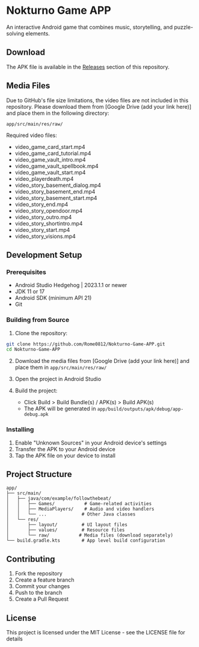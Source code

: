 # Nokturno Game APP

An interactive Android game that combines music, storytelling, and puzzle-solving elements.

## Download

The APK file is available in the [Releases](https://github.com/Rome0812/Nokturno-Game-APP/releases) section of this repository.

## Media Files

Due to GitHub's file size limitations, the video files are not included in this repository. Please download them from [Google Drive (add your link here)] and place them in the following directory:

```
app/src/main/res/raw/
```

Required video files:
- video_game_card_start.mp4
- video_game_card_tutorial.mp4
- video_game_vault_intro.mp4
- video_game_vault_spellbook.mp4
- video_game_vault_start.mp4
- video_playerdeath.mp4
- video_story_basement_dialog.mp4
- video_story_basement_end.mp4
- video_story_basement_start.mp4
- video_story_end.mp4
- video_story_opendoor.mp4
- video_story_outro.mp4
- video_story_shortintro.mp4
- video_story_start.mp4
- video_story_visions.mp4

## Development Setup

### Prerequisites

- Android Studio Hedgehog | 2023.1.1 or newer
- JDK 11 or 17
- Android SDK (minimum API 21)
- Git

### Building from Source

1. Clone the repository:
```bash
git clone https://github.com/Rome0812/Nokturno-Game-APP.git
cd Nokturno-Game-APP
```

2. Download the media files from [Google Drive (add your link here)] and place them in `app/src/main/res/raw/`

3. Open the project in Android Studio

4. Build the project:
   - Click Build > Build Bundle(s) / APK(s) > Build APK(s)
   - The APK will be generated in `app/build/outputs/apk/debug/app-debug.apk`

### Installing

1. Enable "Unknown Sources" in your Android device's settings
2. Transfer the APK to your Android device
3. Tap the APK file on your device to install

## Project Structure

```
app/
├── src/main/
│   ├── java/com/example/followthebeat/
│   │   ├── Games/           # Game-related activities
│   │   ├── MediaPlayers/    # Audio and video handlers
│   │   └── ...             # Other Java classes
│   └── res/
│       ├── layout/         # UI layout files
│       ├── values/         # Resource files
│       └── raw/           # Media files (download separately)
└── build.gradle.kts        # App level build configuration
```

## Contributing

1. Fork the repository
2. Create a feature branch
3. Commit your changes
4. Push to the branch
5. Create a Pull Request

## License

This project is licensed under the MIT License - see the LICENSE file for details